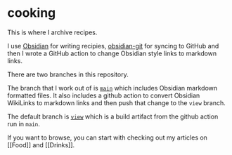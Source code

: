 # cooking
This is where I archive recipes.

I use [Obsidian](https://obsidian.md/) for writing recipies, [obsidian-git](https://github.com/denolehov/obsidian-git) for syncing to GitHub and then I wrote a GitHub action to change Obsidian style links to markdown links.

There are two branches in this repository.

The branch that I work out of is [`main`](https://github.com/koddsson/cooking/tree/main) which includes Obsidian markdown formatted files. It also includes a github action to convert Obsidian WikiLinks to markdown links and then push that change to the `view` branch.

The default branch is [`view`](https://github.com/koddsson/cooking/tree/view) which is a build artifact from the github action run in `main`.

If you want to browse, you can start with checking out my articles on [[Food]] and [[Drinks]].